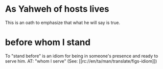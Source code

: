 # As Yahweh of hosts lives

This is an oath to emphasize that what he will say is true.

# before whom I stand

To "stand before" is an idiom for being in someone's presence and ready to serve him. AT: "whom I serve" (See: [[rc://en/ta/man/translate/figs-idiom]])

